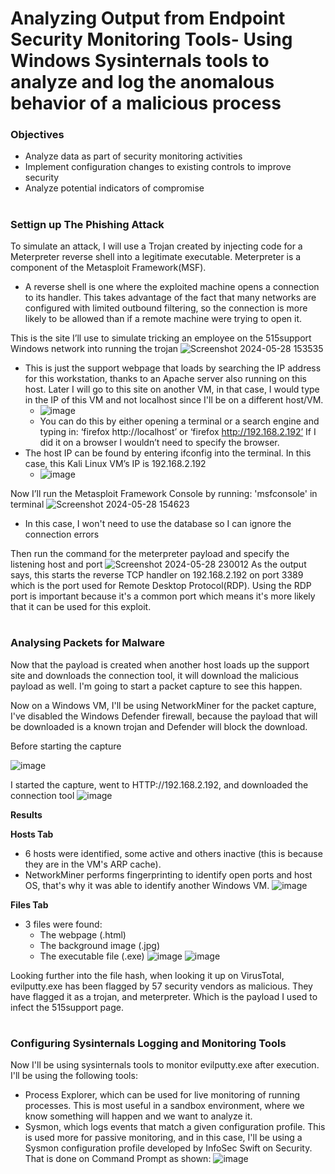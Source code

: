 # Analyzing Output from Endpoint Security Monitoring Tools- Using Windows Sysinternals tools to analyze and log the anomalous behavior of a malicious process
<h3>Objectives</h3>

- Analyze data as part of security monitoring activities
- Implement configuration changes to existing controls to improve security
- Analyze potential indicators of compromise
#

<h3>Settign up The Phishing Attack</h3>

To simulate an attack, I will use a Trojan created by injecting code for a Meterpreter reverse shell into a legitimate executable. Meterpreter is a component of the Metasploit Framework(MSF).
- A reverse shell is one where the exploited machine opens a connection to its handler. This takes advantage of the fact that many networks are configured with limited outbound filtering, so the connection is more likely to be allowed than if a remote machine were trying to open it.

This is the site I’ll use to simulate tricking an employee on the 515support Windows network into running the trojan
![Screenshot 2024-05-28 153535](https://github.com/user-attachments/assets/d7e51e5a-adb8-4b5f-ac79-a96b56d58045)
- This is just the support webpage that loads by searching the IP address for this workstation, thanks to an Apache server also running on this host. Later I will go to this site on another VM, in that case, I would type in the IP of this VM and not localhost since I'll be on a different host/VM.
  - ![image](https://github.com/user-attachments/assets/560c83e2-a6cc-4423-84c9-b0c7ef805335)
  - You can do this by either opening a terminal or a search engine and typing in: ‘firefox http://localhost’ or ‘firefox http://192.168.2.192’ If I did it on a browser I wouldn’t need to specify the browser.
- The host IP can be found by entering ifconfig into the terminal. In this case, this Kali Linux VM’s IP is 192.168.2.192
  - ![image](https://github.com/user-attachments/assets/6bfad3d4-4d8b-4efc-8ce4-f0e6e90cab30)


Now I’ll run the Metasploit Framework Console by running: 'msfconsole' in terminal
![Screenshot 2024-05-28 154623](https://github.com/user-attachments/assets/2f75b1eb-8d1b-46ee-9316-483444be7911)
- In this case, I won't need to use the database so I can ignore the connection errors

Then run the command for the meterpreter payload and specify the listening host and port
![Screenshot 2024-05-28 230012](https://github.com/user-attachments/assets/4089d86c-6d8b-4b43-9c11-e75cc7f0bc82)
As the output says, this starts the reverse TCP handler on 192.168.2.192 on port 3389 which is the port used for Remote Desktop Protocol(RDP). Using the RDP port is important because it's a common port which means it's more likely that it can be used for this exploit.
#
<h3>Analysing Packets for Malware</h3>
Now that the payload is created when another host loads up the support site and downloads the connection tool, it will download the malicious payload as well. I'm going to start a packet capture to see this happen.

Now on a Windows VM, I'll be using NetworkMiner for the packet capture, I've disabled the Windows Defender firewall, because the payload that will be downloaded is a known trojan and Defender will block the download. 

Before starting the capture

![image](https://github.com/user-attachments/assets/36d79ec8-4f2e-4253-a079-401de2afd779)

I started the capture, went to HTTP://192.168.2.192, and downloaded the connection tool
![image](https://github.com/user-attachments/assets/816703aa-ff7d-4392-915f-59c779f7d6b3)

**Results**

**Hosts Tab**
- 6 hosts were identified, some active and others inactive (this is because they are in the VM's ARP cache).
- NetworkMiner performs fingerprinting to identify open ports and host OS, that's why it was able to identify another Windows VM.
![image](https://github.com/user-attachments/assets/ffa4a2da-8cd7-466c-ac14-d6100d9f7f0d)

**Files Tab**
- 3 files were found:
  - The webpage (.html)
  - The background image (.jpg)
  - The executable file (.exe) 
![image](https://github.com/user-attachments/assets/5cc8a415-5877-4e2d-8ff7-f52582982c1c)
![image](https://github.com/user-attachments/assets/9c3caa4e-383e-48af-a343-a11aeff1db3d)

Looking further into the file hash, when looking it up on VirusTotal, evilputty.exe has been flagged by 57 security vendors as malicious. They have flagged it as a trojan, and meterpreter. Which is the payload I used to infect the 515support page.
#
<h3>Configuring Sysinternals Logging and Monitoring Tools</h3>

Now I'll be using sysinternals tools to monitor evilputty.exe after execution. I'll be using the following tools:
- Process Explorer, which can be used for live monitoring of running processes. This is most useful in a sandbox environment, where we know something will happen and we want to analyze it.
- Sysmon, which logs events that match a given configuration profile. This is used more for passive monitoring, and in this case, I'll be using a Sysmon configuration profile developed by InfoSec Swift on Security. That is done on Command Prompt as shown:
![image](https://github.com/user-attachments/assets/2b7c13e7-b36b-4cb1-bfe5-7b794ac69d1e)
